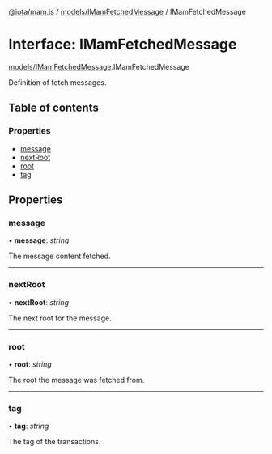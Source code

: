[@iota/mam.js](../README.md) / [models/IMamFetchedMessage](../modules/models_imamfetchedmessage.md) / IMamFetchedMessage

# Interface: IMamFetchedMessage

[models/IMamFetchedMessage](../modules/models_imamfetchedmessage.md).IMamFetchedMessage

Definition of fetch messages.

## Table of contents

### Properties

- [message](models_imamfetchedmessage.imamfetchedmessage.md#message)
- [nextRoot](models_imamfetchedmessage.imamfetchedmessage.md#nextroot)
- [root](models_imamfetchedmessage.imamfetchedmessage.md#root)
- [tag](models_imamfetchedmessage.imamfetchedmessage.md#tag)

## Properties

### message

• **message**: *string*

The message content fetched.

___

### nextRoot

• **nextRoot**: *string*

The next root for the message.

___

### root

• **root**: *string*

The root the message was fetched from.

___

### tag

• **tag**: *string*

The tag of the transactions.
